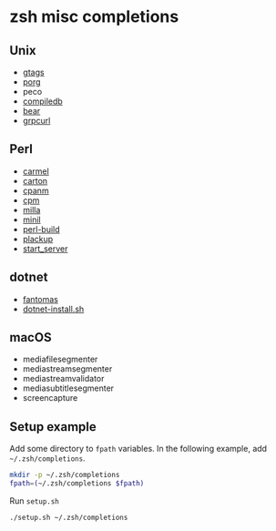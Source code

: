 # zsh misc completions

## Unix

- [gtags](https://www.gnu.org/software/global/)
- [porg](https://github.com/miyagawa/cpanminus)
- peco
- [compiledb](https://github.com/nickdiego/compiledb)
- [bear](https://github.com/rizsotto/Bear)
- [grpcurl](https://github.com/fullstorydev/grpcurl)

## Perl

- [carmel](https://github.com/miyagawa/Carmel)
- [carton](https://github.com/perl-carton/carton)
- [cpanm](https://github.com/miyagawa/cpanminus)
- [cpm](https://github.com/skaji/cpm)
- [milla](https://github.com/miyagawa/Dist-Milla)
- [minil](https://github.com/tokuhirom/Minilla)
- [perl-build](https://github.com/tokuhirom/Perl-Build)
- [plackup](https://github.com/plack/Plack)
- [start_server](https://github.com/kazuho/p5-Server-Starter)

## dotnet

- [fantomas](https://github.com/fsprojects/fantomas)
- [dotnet-install.sh](https://learn.microsoft.com/en-us/dotnet/core/tools/dotnet-install-script)

## macOS

- mediafilesegmenter
- mediastreamsegmenter
- mediastreamvalidator
- mediasubtitlesegmenter
- screencapture

## Setup example

Add some directory to `fpath` variables. In the following example, add `~/.zsh/completions`.

```zsh
mkdir -p ~/.zsh/completions
fpath=(~/.zsh/completions $fpath)
```

Run `setup.sh`

```zsh
./setup.sh ~/.zsh/completions
```
